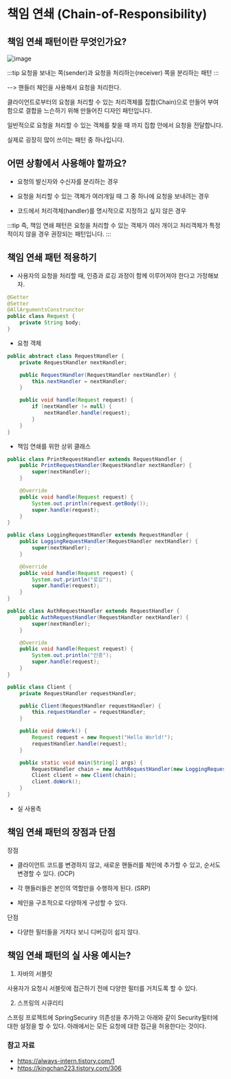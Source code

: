# 책임 연쇄 (Chain-of-Responsibility)

## 책임 연쇄 패턴이란 무엇인가요?

![image](https://user-images.githubusercontent.com/50647845/169675161-7a310282-329d-41dc-9d95-eb3011887f0d.png)

:::tip
요청을 보내는 쪽(sender)과 요청을 처리하는(receiver) 쪽을 분리하는 패턴
:::

--> 핸들러 체인을 사용해서 요청을 처리한다.  

클라이언트로부터의 요청을 처리할 수 있는 처리객체를 집합(Chain)으로 만들어 부여함으로 결합을 느슨하기 위해 만들어진 디자인 패턴입니다.  

일반적으로 요청을 처리할 수 있는 객체를 찾을 때 까지 집합 안에서 요청을 전달합니다.  

실제로 굉장히 많이 쓰이는 패턴 중 하나입니다.  

## 어떤 상황에서 사용해야 할까요?

- 요청의 발신자와 수신자를 분리하는 경우

- 요청을 처리할 수 있는 객체가 여러개일 때 그 중 하나에 요청을 보내려는 경우

- 코드에서 처리객체(handler)를 명시적으로 지정하고 싶지 않은 경우

:::tip
즉, 책임 연쇄 패턴은 요청을 처리할 수 있는 객체가 여러 개이고 처리객체가 특정적이지 않을 경우 권장되는 패턴입니다.
:::

## 책임 연쇄 패턴 적용하기

- 사용자의 요청을 처리할 때, 인증과 로깅 과정이 함께 이루어져야 한다고 가정해보자.

```java
@Getter
@Setter
@AllArgumentsConstrunctor
public class Request {
    private String body;
}
```
- 요청 객체

```java
public abstract class RequestHandler {
    private RequestHandler nextHandler;

    public RequestHandler(RequestHandler nextHandler) {
        this.nextHandler = nextHandler;
    }

    public void handle(Request request) {
        if (nextHandler != null) {
            nextHandler.handle(request);
        }
    }
}
```
- 책임 연쇄를 위한 상위 클래스

```java
public class PrintRequestHandler extends RequestHandler {
    public PrintRequestHandler(RequestHandler nextHandler) {
        super(nextHandler);
    }

    @Override
    public void handle(Request request) {
        System.out.println(request.getBody());
        super.handle(request);
    }
}
```

```java
public class LoggingRequestHandler extends RequestHandler {
    public LoggingRequestHandler(RequestHandler nextHandler) {
        super(nextHandler);
    }

    @Override
    public void handle(Request request) {
        System.out.println("로깅");
        super.handle(request);
    }
}
```

```java
public class AuthRequestHandler extends RequestHandler {
    public AuthRequestHandler(RequestHandler nextHandler) {
        super(nextHandler);
    }

    @Override
    public void handle(Request request) {
        System.out.println("인증");
        super.handle(request);
    }
}
```

```java
public class Client {
    private RequestHandler requestHandler;

    public Client(RequestHandler requestHandler) {
        this.requestHandler = requestHandler;
    }

    public void doWork() {
        Request request = new Request("Hello World!");
        requestHandler.handle(request);
    }

    public static void main(String[] args) {
        RequestHandler chain = new AuthRequestHandler(new LoggingRequestHandler(new PrintRequestHandler(null)));
        Client client = new Client(chain);
        client.doWork();
    }
}
```
- 실 사용측

## 책임 연쇄 패턴의 장점과 단점

장점

- 클라이언트 코드를 변경하지 않고, 새로운 핸들러를 체인에 추가할 수 있고, 순서도 변경할 수 있다. (OCP)

- 각 핸들러들은 본인의 역할만을 수행하게 된다. (SRP)

- 체인을 구조적으로 다양하게 구성할 수 있다.

단점

- 다양한 필터들을 거치다 보니 디버깅이 쉽지 않다.

## 책임 연쇄 패턴의 실 사용 예시는?

1. 자바의 서블릿

사용자가 요청시 서블릿에 접근하기 전에 다양한 필터를 거치도록 할 수 있다.

2. 스프링의 시큐리티

스프링 프로젝트에 SpringSecuriry 의존성을 추가하고 아래와 같이 Security필터에 대한 설정을 할 수 있다. 아래에서는 모든 요청에 대한 접근을 허용한다는 것이다.

### 참고 자료

- https://always-intern.tistory.com/1
- https://kingchan223.tistory.com/306

